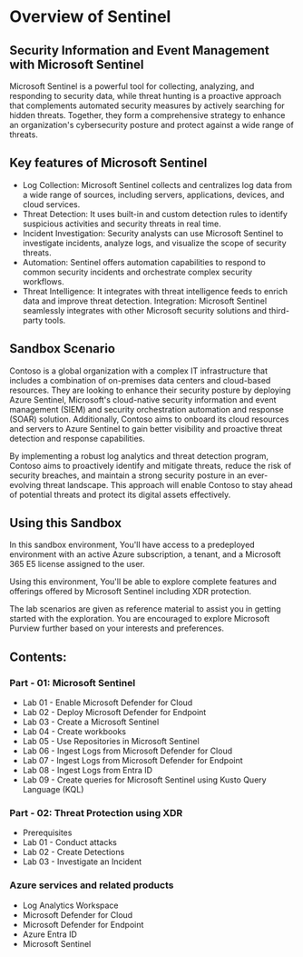 # Overview of Sentinel

## Security Information and Event Management with Microsoft Sentinel

Microsoft Sentinel is a powerful tool for collecting, analyzing, and responding to security data, while threat hunting is a proactive approach that complements automated security measures by actively searching for hidden threats. Together, they form a comprehensive strategy to enhance an organization's cybersecurity posture and protect against a wide range of threats.

## Key features of Microsoft Sentinel

- Log Collection: Microsoft Sentinel collects and centralizes log data from a wide range of sources, including servers, applications, devices, and cloud services.
- Threat Detection: It uses built-in and custom detection rules to identify suspicious activities and security threats in real time.
- Incident Investigation: Security analysts can use Microsoft Sentinel to investigate incidents, analyze logs, and visualize the scope of security threats.
- Automation: Sentinel offers automation capabilities to respond to common security incidents and orchestrate complex security workflows.
- Threat Intelligence: It integrates with threat intelligence feeds to enrich data and improve threat detection.
Integration: Microsoft Sentinel seamlessly integrates with other Microsoft security solutions and third-party tools.

## Sandbox Scenario
Contoso is a global organization with a complex IT infrastructure that includes a combination of on-premises data centers and cloud-based resources. They are looking to enhance their security posture by deploying Azure Sentinel, Microsoft's cloud-native security information and event management (SIEM) and security orchestration automation and response (SOAR) solution. Additionally, Contoso aims to onboard its cloud resources and servers to Azure Sentinel to gain better visibility and proactive threat detection and response capabilities.

By implementing a robust log analytics and threat detection program, Contoso aims to proactively identify and mitigate threats, reduce the risk of security breaches, and maintain a strong security posture in an ever-evolving threat landscape. This approach will enable Contoso to stay ahead of potential threats and protect its digital assets effectively.

## Using this Sandbox

In this sandbox environment, You'll have access to a predeployed environment with an active Azure subscription, a tenant, and a Microsoft 365 E5 license assigned to the user. 

Using this environment, You'll be able to explore complete features and offerings offered by Microsoft Sentinel including XDR protection.

The lab scenarios are given as reference material to assist you in getting started with the exploration. You are encouraged to explore Microsoft Purview further based on your interests and preferences.

## Contents:

### Part - 01: Microsoft Sentinel

- Lab 01 - Enable Microsoft Defender for Cloud
- Lab 02 - Deploy Microsoft Defender for Endpoint
- Lab 03 - Create a Microsoft Sentinel
- Lab 04 - Create workbooks
- Lab 05 - Use Repositories in Microsoft Sentinel
- Lab 06 - Ingest Logs from Microsoft Defender for Cloud
- Lab 07 - Ingest Logs from Microsoft Defender for Endpoint
- Lab 08 - Ingest Logs from Entra ID
- Lab 09 - Create queries for Microsoft Sentinel using Kusto Query Language (KQL)

### Part - 02: Threat Protection using XDR

- Prerequisites
- Lab 01 - Conduct attacks
- Lab 02 - Create Detections
- Lab 03 - Investigate an Incident

### Azure services and related products

- Log Analytics Workspace
- Microsoft Defender for Cloud
- Microsoft Defender for Endpoint
- Azure Entra ID
- Microsoft Sentinel
